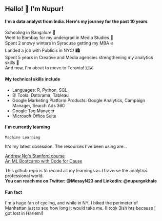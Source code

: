 ## Hello! :wave: I'm Nupur! 

#### I'm a data analyst from India. Here's my journey for the past 10 years 

Schooling in Bangalore :palm_tree: <br />
Went to Bombay for my undergrad in Media Studies :ocean: <br />
Spent 2 snowy winters in Syracuse getting my MBA :snowflake: <br /> 
Landed a job with Publicis in NYC! :cityscape: <br /> 
Spent 5 years in Creative and Media agencies strengthening my analytics skills :muscle: <br /> 
And now, I'm about to move to Toronto! :canada: <br /> 

#### My technical skills include 
- Languages: R, Python, SQL 
- BI Tools: Datorama, Tableau 
- Google Marketing Platform Products: Google Analytics, Campaign Manager, Search Ads 360 
- Google Tag Manager 
- Microsoft Office Suite 

#### I'm currently learning  

`Machine Learning`

It's my latest obsession. The resources I've been using are... 

<a href="https://www.coursera.org/learn/machine-learning/">Andrew Ng's Stanford course</a> <br /> 
<a href="https://github.com/codeforcauseorg/ML-Bootcamp-July/">An ML Bootcamp with Code for Cause</a>

This github repo is to record all my learnings as I traverse the analytics professional world. <br />
**You can reach me on Twitter: @MessyN23 and LinkedIn: @nupurgokhale**

#### Fun fact 
I'm a huge fan of cycling, and while in NY, I biked the perimeter of Manhattan just to see how long it would take me. (I took 3ish hrs because I got lost in Harlem!) 

<!--
**Nupur2308/Nupur2308** is a ✨ _special_ ✨ repository because its `README.md` (this file) appears on your GitHub profile.


Here are some ideas to get you started:

- 🔭 I’m currently working on ...
- 🌱 I’m currently learning ...
- 👯 I’m looking to collaborate on ...
- 🤔 I’m looking for help with ...
- 💬 Ask me about ...
- 📫 How to reach me: ...
- 😄 Pronouns: ...
- ⚡ Fun fact: ...
-->
